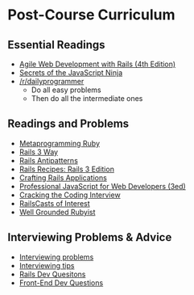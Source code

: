 # Post-Course Curriculum

## Essential Readings

* [Agile Web Development with Rails (4th Edition)][agile-web-dev]
* [Secrets of the JavaScript Ninja][javascript-ninja]
* [/r/dailyprogrammer][dailyprogrammer]
    * Do all easy problems
    * Then do all the intermediate ones

[agile-web-dev]: http://pragprog.com/book/rails4/agile-web-development-with-rails
[javascript-ninja]: http://www.amazon.com/Secrets-JavaScript-Ninja-John-Resig/dp/193398869X

[dailyprogrammer]: http://www.reddit.com/r/dailyprogrammer

## Readings and Problems

* [Metaprogramming Ruby][metaprogramming]
* [Rails 3 Way][rails-3-way]
* [Rails Antipatterns][rails-antipatterns]
* [Rails Recipes: Rails 3 Edition][rails-recipes]
* [Crafting Rails Applications][crafting-rails-apps]
* [Professional JavaScript for Web Developers (3ed)][professional-js]
* [Cracking the Coding Interview][cracking-the-coding-interview]
* [RailsCasts of Interest][rails-casts]
* [Well Grounded Rubyist][well-grounded-rubyist]

[metaprogramming]: http://www.amazon.com/Metaprogramming-Ruby-Program-Like-Pros/dp/1934356476
[rails-3-way]: http://www.amazon.com/Rails-Way-Addison-Wesley-Professional-Ruby/dp/0321601661
[rails-antipatterns]: http://www.amazon.com/Rails-AntiPatterns-Refactoring-Addison-Wesley-Professional/dp/0321604814
[crafting-rails-apps]: http://pragprog.com/book/jvrails/crafting-rails-applications
[rails-recipes]: http://pragprog.com/book/rr2/rails-recipes
[professional-js]: http://www.wrox.com/WileyCDA/WroxTitle/Professional-JavaScript-for-Web-Developers-3rd-Edition.productCd-1118222199.html
[cracking-the-coding-interview]: http://www.amazon.com/Cracking-Coding-Interview-Programming-Questions/dp/098478280X
[rails-casts]: ./rails-casts-of-interest.md
[well-grounded-rubyist]: http://www.manning.com/black2/

## Interviewing Problems & Advice

* [Interviewing problems][whiteboard-problems]
* [Interviewing tips][iview-tips]
* [Rails Dev Quesitons][rails-dev-questions]
* [Front-End Dev Questions][front-end-questions]

[whiteboard-problems]: ./whiteboard-problems.md
[iview-tips]: ./interviewing-tips.md
[rails-dev-questions]: https://gist.github.com/ryansobol/5252653
[front-end-questions]: https://github.com/darcyclarke/Front-end-Developer-Interview-Questions
